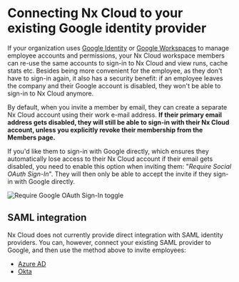 # Connecting Nx Cloud to your existing Google identity provider

If your organization uses [Google Identity](https://cloud.google.com/identity) or [Google Workspaces](https://workspace.google.com/intl/en_uk/) to manage employee accounts and permissions, your Nx Cloud workspace members can re-use the same accounts to sign-in to Nx Cloud and view runs, cache stats etc. Besides being more convenient for the employee, as they don't have to sign-in again, it also has a security benefit: if an employee leaves the company and their Google account is disabled, they won't be able to sign-in to Nx Cloud anymore.

By default, when you invite a member by email, they can create a separate Nx Cloud account using their work e-mail address. **If their primary email address gets disabled, they will still be able to sign-in with their Nx Cloud account, unless you explicitly revoke their membership from the Members page.**

If you'd like them to sign-in with Google directly, which ensures they automatically lose access to their Nx Cloud account if their email gets disabled, you need to enable this option when inviting them: "_Require Social OAuth Sign-In_". They will then only be able to accept the invite if they sign-in with Google directly.

![Require Google OAuth Sign-In toggle](/nx-cloud/recipes/require-google-signin.webp)

## SAML integration

Nx Cloud does not currently provide direct integration with SAML identity providers. You can, however, connect your existing SAML provider to Google, and then use the method above to invite employees:

- [Azure AD](https://docs.microsoft.com/en-us/azure/active-directory/saas-apps/google-apps-tutorial)
- [Okta](https://www.okta.com/integrations/google-workspace/#overview)
